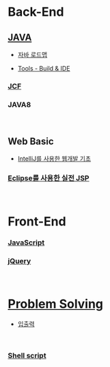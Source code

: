 # Back-End

## [JAVA](https://github.com/Com-Sun/study-java)

- [자바 로드맵](./Back-End/studyJava/javaRoadmap.md)

- [Tools - Build & IDE](./Back-End/studyJava/build_IDE.md)

### [JCF](https://github.com/Com-Sun/ThinkDataStructures)

### JAVA8

<br>

## Web Basic

* [IntelliJ를 사용한 웹개발 기초](https://github.com/Com-Sun/study-intellij)

### [Eclipse를 사용한 실전 JSP](https://github.com/Com-Sun/study-jsp)



<br>

# Front-End

### [JavaScript](/Front-End/study-javascript/README.md)
### [jQuery](https://github.com/Com-Sun/study-jQuery)



<br>

# [Problem Solving](https://github.com/Com-Sun/problem-solving)

- [입출력](./problemSolving/입출력.md)

<br>

### [Shell script](./linux)
